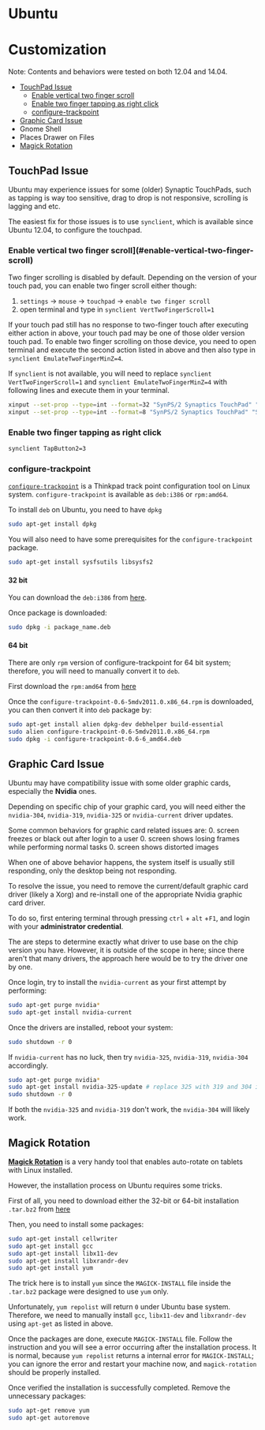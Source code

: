 Ubuntu
======

# Customization
Note: Contents and behaviors were tested on both 12.04 and 14.04.

* [TouchPad Issue](#touchpad-issue)
  * [Enable vertical two finger scroll](#enable-vertical-two-finger-scroll)
  * [Enable two finger tapping as right click](#enable-two-finger-tapping-as-right-click)
  * [configure-trackpoint](#configure-trackpoint)
* [Graphic Card Issue](#graphic-card-issue)
* Gnome Shell
* Places Drawer on Files
* [Magick Rotation](#magick-rotation)


## TouchPad Issue
Ubuntu may experience issues for some (older) Synaptic TouchPads, such as tapping is way too sensitive, drag to drop is not responsive, scrolling is lagging and etc.

The easiest fix for those issues is to use `synclient`, which is available since Ubuntu 12.04, to configure the touchpad.

### Enable vertical two finger scroll](#enable-vertical-two-finger-scroll)
Two finger scrolling is disabled by default.  Depending on the version of your touch pad, you can enable two finger scroll either though:
1. `settings` -> `mouse` -> `touchpad` -> `enable two finger scroll`
2. open terminal and type in `synclient VertTwoFingerScroll=1`

If your touch pad still has no response to two-finger touch after executing either action in above, your touch pad may be one of those older version touch pad.  To enable two finger scrolling on those device, you need to open terminal and execute the second action listed in above and then also type in `synclient EmulateTwoFingerMinZ=4`.

If `synclient` is not available, you will need to replace `synclient VertTwoFingerScroll=1` and `synclient EmulateTwoFingerMinZ=4` with following lines and execute them in your terminal.
```sh
xinput --set-prop --type=int --format=32 "SynPS/2 Synaptics TouchPad" "Synaptics Two-Finger Pressure" 4 #synclient VertTwoFingerScroll=1
xinput --set-prop --type=int --format=8 "SynPS/2 Synaptics TouchPad" "Synaptics Two-Finger Scrolling" 1 0 #synclient EmulateTwoFingerMinZ=4
```


### Enable two finger tapping as right click
```sh
synclient TapButton2=3
```


### configure-trackpoint
[`configure-trackpoint`](http://tpctl.sourceforge.net/configure-trackpoint.html) is a Thinkpad track point configuration tool on Linux system.  `configure-trackpoint` is available as `deb:i386` or `rpm:amd64`.

To install `deb` on Ubuntu, you need to have `dpkg`
```sh
sudo apt-get install dpkg
```

You will also need to have some prerequisites for the `configure-trackpoint` package.
```sh
sudo apt-get install sysfsutils libsysfs2
```

#### 32 bit
You can download the `deb:i386` from [here](https://sourceforge.net/projects/tpctl).

Once package is downloaded:
```sh
sudo dpkg -i package_name.deb
```



#### 64 bit
There are only `rpm` version of configure-trackpoint for 64 bit system; therefore, you will need to manually convert it to `deb`.

First download the `rpm:amd64` from [here](ftp://rpmfind.net/linux/RPM/mandriva/2011/x86_64/media/contrib/release/configure-trackpoint-0.6-5mdv2011.0.x86_64.html)

Once the `configure-trackpoint-0.6-5mdv2011.0.x86_64.rpm` is downloaded, you can then convert it into `deb` package by:
```sh
sudo apt-get install alien dpkg-dev debhelper build-essential
sudo alien configure-trackpoint-0.6-5mdv2011.0.x86_64.rpm
sudo dpkg -i configure-trackpoint-0.6-6_amd64.deb
```


## Graphic Card Issue
Ubuntu may have compatibility issue with some older graphic cards, especially the **Nvidia** ones.

Depending on specific chip of your graphic card, you will need either the `nvidia-304`, `nvidia-319`, `nvidia-325` or `nvidia-current` driver updates.

Some common behaviors for graphic card related issues are:
0. screen freezes or black out after login to a user
0. screen shows losing frames while performing normal tasks
0. screen shows distorted images

When one of above behavior happens, the system itself is usually still responding, only the desktop being not responding.

To resolve the issue, you need to remove the current/default graphic card driver (likely a Xorg) and re-install one of the appropriate Nvidia graphic card driver.

To do so, first entering terminal through pressing `ctrl` + `alt` +`F1`, and login with your **administrator credential**.

The are steps to determine exactly what driver to use base on the chip version you have.  However, it is outside of the scope in here; since there aren't that many drivers, the approach here would be to try the driver one by one.

Once login, try to install the `nvidia-current` as your first attempt by performing:
```sh
sudo apt-get purge nvidia*
sudo apt-get install nvidia-current
```

Once the drivers are installed, reboot your system:
```sh
sudo shutdown -r 0
```

If `nvidia-current` has no luck, then try `nvidia-325`, `nvidia-319`, `nvidia-304` accordingly.
```sh
sudo apt-get purge nvidia*
sudo apt-get install nvidia-325-update # replace 325 with 319 and 304 in other cases
sudo shutdown -r 0
```

If both the `nvidia-325` and `nvidia-319` don't work, the `nvidia-304` will likely work.



## Magick Rotation
[**Magick Rotation**](https://launchpad.net/magick-rotation) is a very handy tool that enables auto-rotate on tablets with Linux installed.

However, the installation process on Ubuntu requires some tricks.

First of all, you need to download either the 32-bit or 64-bit installation `.tar.bz2` from [here](https://launchpad.net/magick-rotation)

Then, you need to install some packages:
```sh
sudo apt-get install cellwriter
sudo apt-get install gcc
sudo apt-get install libx11-dev
sudo apt-get install libxrandr-dev
sudo apt-get install yum
```

The trick here is to install `yum` since the `MAGICK-INSTALL` file inside the `.tar.bz2` package were designed to use `yum` only.

Unfortunately, `yum repolist` will return `0` under Ubuntu base system.  Therefore, we need to manually install `gcc`, `libx11-dev` and `libxrandr-dev` using `apt-get` as listed in above.

Once the packages are done, execute `MAGICK-INSTALL` file.  Follow the instruction and you will see a error occurring after the installation process.  It is normal, because `yum repolist` returns a internal error for `MAGICK-INSTALL`; you can ignore the error and restart your machine now, and `magick-rotation` should be properly installed.

Once verified the installation is successfully completed.  Remove the unnecessary packages:
```sh
sudo apt-get remove yum
sudo apt-get autoremove
```
